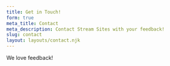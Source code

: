 ```yaml
---
title: Get in Touch!
form: true
meta_title: Contact
meta_description: Contact Stream Sites with your feedback!
slug: contact
layout: layouts/contact.njk
---
```


We love feedback!

